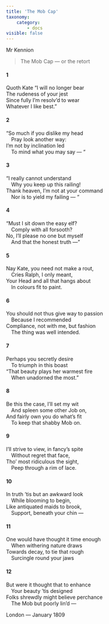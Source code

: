 ```yaml
---
title: 'The Mob Cap'
taxonomy:
    category:
        - docs
visible: false
---
```


<div class="author">Mr Kennion</div>

> The Mob Cap — or the retort  
  
#### 1

Quoth Kate “I will no longer bear  
The rudeness of your jest  
Since fully I’m resolv’d to wear  
Whatever I like best.”  
  
#### 2  
  
“So much if you dislike my head  
&emsp;Pray look another way:  
I’m not by inclination led  
&emsp;To mind what you may say — “  

#### 3  
  
“I really cannot understand  
&emsp;Why you keep up this railing!  
Thank heaven, I’m not at your command  
&emsp;Nor is to yield my failing — “  
 
#### 4  
  
“Must I sit down the easy elf?  
&emsp;Comply with all forsooth?  
No, I’ll please no one but myself  
&emsp;And that the honest truth —”  
  
#### 5  
  
Nay Kate, you need not make a rout,  
&emsp;Cries Ralph, I only meant,  
Your Head and all that hangs about  
&emsp;In colours fit to paint.  
  
#### 6  
  
You should not thus give way to passion  
&emsp;Because I recommended  
Compliance, not with me, but fashion  
&emsp;The thing was well intended.  
  
#### 7  
  
Perhaps you secretly desire  
&emsp;To triumph in this boast  
“That beauty plays her warmest fire  
&emsp;When unadorned the most.”  
  
#### 8  
  
Be this the case, I’ll set my wit  
&emsp;And spleen some other Job on,  
And fairly own you do what’s fit  
&emsp;To keep that shabby Mob on.  
 
#### 9  
  
I’ll strive to view, in fancy’s spite  
&emsp;Without regret that face,  
Tho’ most ridiculous the sight,  
&emsp;Peep through a rim of lace.  
  
#### 10  
  
In truth ’tis but an awkward look  
&emsp;While blooming to begin,  
Like antiquated maids to brook,  
&emsp;Support, beneath your chin —  
  
#### 11  
  
One would have thought it time enough  
&emsp;When withering nature draws  
Towards decay, to tie that rough  
&emsp;Surcingle round your jaws  
  
#### 12  
  
But were it thought that to enhance  
&emsp;Your beauty ’tis designed  
Folks shrewdly might believe perchance  
&emsp;The Mob but poorly lin’d —  
  
London — January 1809